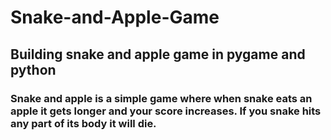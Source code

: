 # Snake-and-Apple-Game

## Building snake and apple game in pygame and python

### Snake and apple is a simple game where when snake eats an apple it gets longer and your score increases. If you snake hits any part of its body it will die.
